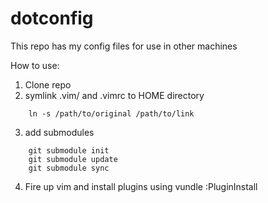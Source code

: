 # dotconfig
This repo has my config files for use in other machines


How to use:
1. Clone repo
2. symlink .vim/ and .vimrc to HOME directory
```
    ln -s /path/to/original /path/to/link
```
3. add submodules
```
    git submodule init
    git submodule update
    git submodule sync
```
4. Fire up vim and install plugins using vundle
    :PluginInstall
